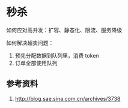 # 秒杀

<!--
ID: 32b3ab22-0a23-4c38-80f8-38d998a55291
Status: draft
Date: 2020-07-29T19:22:30
Modified: 2020-07-29T19:22:30
wp_id: 1110
-->

如何应对高并发：扩容、静态化、限流、服务降级

如何解决超卖问题：

1. 预先分配数据到队列里，消费 token
2. 订单全部使用队列


## 参考资料

1. http://blog.sae.sina.com.cn/archives/3738
